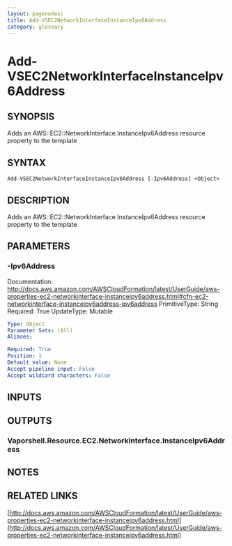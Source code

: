 ```yaml
---
layout: pagenodesc
title: Add-VSEC2NetworkInterfaceInstanceIpv6Address
category: glossary
---
```


# Add-VSEC2NetworkInterfaceInstanceIpv6Address

## SYNOPSIS
Adds an AWS::EC2::NetworkInterface.InstanceIpv6Address resource property to the template

## SYNTAX

```
Add-VSEC2NetworkInterfaceInstanceIpv6Address [-Ipv6Address] <Object>
```

## DESCRIPTION
Adds an AWS::EC2::NetworkInterface.InstanceIpv6Address resource property to the template

## PARAMETERS

### -Ipv6Address
Documentation: http://docs.aws.amazon.com/AWSCloudFormation/latest/UserGuide/aws-properties-ec2-networkinterface-instanceipv6address.html#cfn-ec2-networkinterface-instanceipv6address-ipv6address
PrimitiveType: String
Required: True
UpdateType: Mutable

```yaml
Type: Object
Parameter Sets: (All)
Aliases: 

Required: True
Position: 1
Default value: None
Accept pipeline input: False
Accept wildcard characters: False
```

## INPUTS

## OUTPUTS

### Vaporshell.Resource.EC2.NetworkInterface.InstanceIpv6Address

## NOTES

## RELATED LINKS

[http://docs.aws.amazon.com/AWSCloudFormation/latest/UserGuide/aws-properties-ec2-networkinterface-instanceipv6address.html](http://docs.aws.amazon.com/AWSCloudFormation/latest/UserGuide/aws-properties-ec2-networkinterface-instanceipv6address.html)

